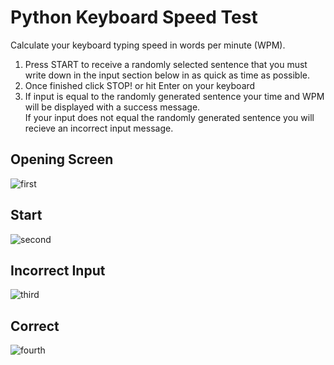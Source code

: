 # Python Keyboard Speed Test
Calculate your keyboard typing speed in words per minute (WPM).

1. Press START to receive a randomly selected sentence that you must write down in the input section below in as quick as time as possible. 
2. Once finished click STOP! or hit Enter on your keyboard
3. If input is equal to the randomly generated sentence your time and WPM will be displayed with a success message.  
   If your input does not equal the randomly generated sentence you will recieve an incorrect input message.
   
   
   
   
   
   
   
 ## Opening Screen
 
![first](https://user-images.githubusercontent.com/60553621/100239085-e3ae9980-2f28-11eb-8ffb-05daa5270749.JPG)


## Start

![second](https://user-images.githubusercontent.com/60553621/100239121-ed380180-2f28-11eb-965c-ee0279cea5a6.JPG)

## Incorrect Input

![third](https://user-images.githubusercontent.com/60553621/100239120-ed380180-2f28-11eb-8e52-8d6f85eee1b4.JPG)

## Correct

![fourth](https://user-images.githubusercontent.com/60553621/100239095-e4dfc680-2f28-11eb-935f-ede4e860c046.JPG)



